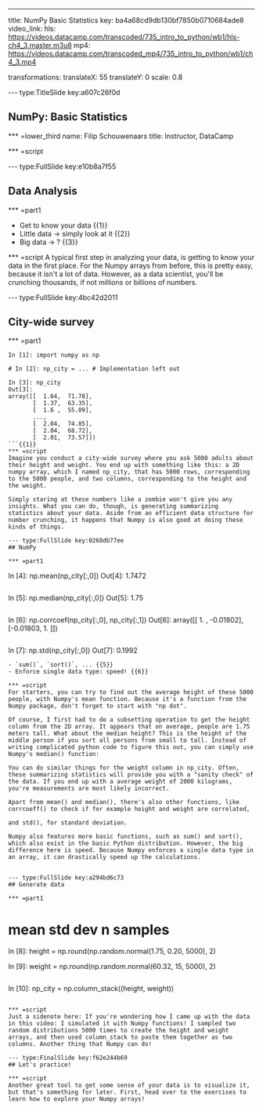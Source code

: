 ---
title: NumPy Basic Statistics
key: ba4a68cd9db130bf7850b0710684ade8
video_link:
    hls: https://videos.datacamp.com/transcoded/735_intro_to_python/wb1/hls-ch4_3.master.m3u8
    mp4: https://videos.datacamp.com/transcoded_mp4/735_intro_to_python/wb1/ch4_3.mp4

transformations:
    translateX: 55
    translateY: 0
    scale: 0.8

--- type:TitleSlide key:a607c26f0d
## NumPy: Basic Statistics

*** =lower_third
name: Filip Schouwenaars
title: Instructor, DataCamp

*** =script


--- type:FullSlide key:e10b8a7f55
## Data Analysis

*** =part1
- Get to know your data {{1}}
- Little data $\rightarrow$ simply look at it {{2}}
- Big data $\rightarrow$ ? {{3}}

*** =script
A typical first step in analyzing your data, is getting to know your data in the first place. For the Numpy arrays from before, this is pretty easy, because it isn't a lot of data. However, as a data scientist, you'll be crunching thousands, if not millions or billions of numbers.


--- type:FullSlide key:4bc42d2011
## City-wide survey

*** =part1
```
In [1]: import numpy as np

# In [2]: np_city = ... # Implementation left out

In [3]: np_city
Out[3]:
array([[  1.64,  71.78],
       [  1.37,  63.35],
       [  1.6 ,  55.09],
       ...,
       [  2.04,  74.85],
       [  2.04,  68.72],
       [  2.01,  73.57]])
```{{1}}
*** =script
Imagine you conduct a city-wide survey where you ask 5000 adults about their height and weight. You end up with something like this: a 2D numpy array, which I named np_city, that has 5000 rows, corresponding to the 5000 people, and two columns, corresponding to the height and the weight.

Simply staring at these numbers like a zombie won't give you any insights. What you can do, though, is generating summarizing statistics about your data. Aside from an efficient data structure for number crunching, it happens that Numpy is also good at doing these kinds of things.

--- type:FullSlide key:0268db77ee
## NumPy

*** =part1
```
In [4]: np.mean(np_city[:,0])
Out[4]: 1.7472
```{{1}}
```
In [5]: np.median(np_city[:,0])
Out[5]: 1.75
```{{2}}
```
In [6]: np.corrcoef(np_city[:,0], np_city[:,1])
Out[6]:
array([[ 1.     , -0.01802],
       [-0.01803,  1.     ]])
```{{3}}
```
In [7]: np.std(np_city[:,0])
Out[7]: 0.1992
```{{4}}
- `sum()`, `sort()`, ... {{5}}
- Enforce single data type: speed! {{6}}

*** =script
For starters, you can try to find out the average height of these 5000 people, with Numpy's mean function. Because it's a function from the Numpy package, don't forget to start with "np dot".

Of course, I first had to do a subsetting operation to get the height column from the 2D array. It appears that on average, people are 1.75 meters tall. What about the median height? This is the height of the middle person if you sort all persons from small to tall. Instead of writing complicated python code to figure this out, you can simply use Numpy's median() function:

You can do similar things for the weight column in np_city. Often, these summarizing statistics will provide you with a "sanity check" of the data. If you end up with a average weight of 2000 kilograms, you're measurements are most likely incorrect.

Apart from mean() and median(), there's also other functions, like corrcoeff() to check if for example height and weight are correlated,

and std(), for standard deviation.

Numpy also features more basic functions, such as sum() and sort(), which also exist in the basic Python distribution. However, the big difference here is speed. Because Numpy enforces a single data type in an array, it can drastically speed up the calculations.


--- type:FullSlide key:a294bd6c73
## Generate data

*** =part1
```
#                                         mean  std dev  n samples
In [8]: height = np.round(np.random.normal(1.75,  0.20,    5000),   2)

In [9]: weight = np.round(np.random.normal(60.32, 15, 5000), 2)
```{{1}}
```
In [10]: np_city = np.column_stack((height, weight))
```{{2}}

*** =script
Just a sidenote here: If you're wondering how I came up with the data in this video: I simulated it with Numpy functions! I sampled two random distributions 5000 times to create the height and weight arrays, and then used column_stack to paste them together as two columns. Another thing that Numpy can do!

--- type:FinalSlide key:f62e244b69
## Let's practice!

*** =script
Another great tool to get some sense of your data is to visualize it, but that's something for later. First, head over to the exercises to learn how to explore your Numpy arrays!


